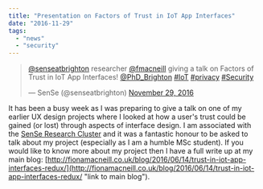 ```yaml
---
title: "Presentation on Factors of Trust in IoT App Interfaces"
date: "2016-11-29"
tags: 
  - "news"
  - "security"
---
```


<blockquote class="twitter-tweet" data-partner="tweetdeck"><p dir="ltr" lang="en"><a href="https://twitter.com/senseatbrighton">@senseatbrighton</a> researcher <a href="https://twitter.com/fmacneill">@fmacneill</a> giving a talk on Factors of Trust in IoT App Interfaces! <a href="https://twitter.com/PhD_Brighton">@PhD_Brighton</a> <a href="https://twitter.com/hashtag/IoT?src=hash">#IoT</a> <a href="https://twitter.com/hashtag/privacy?src=hash">#privacy</a> <a href="https://twitter.com/hashtag/Security?src=hash">#Security</a></p>— SenSe (@senseatbrighton) <a href="https://twitter.com/senseatbrighton/status/803632963166425088">November 29, 2016</a></blockquote>
<script async src="//platform.twitter.com/widgets.js" charset="utf-8"></script>

It has been a busy week as I was preparing to give a talk on one of my earlier UX design projects where I looked at how a user's trust could be gained (or lost) through aspects of interface design. I am associated with the [SenSe Research Cluster](http://www.sense-brighton.eu) and it was a fantastic honour to be asked to talk about my project (especially as I am a humble MSc student). If you would like to know more about my project then I have a full write up at my main blog: [http://fionamacneill.co.uk/blog/2016/06/14/trust-in-iot-app-interfaces-redux/](http://fionamacneill.co.uk/blog/2016/06/14/trust-in-iot-app-interfaces-redux/ "link to main blog").
